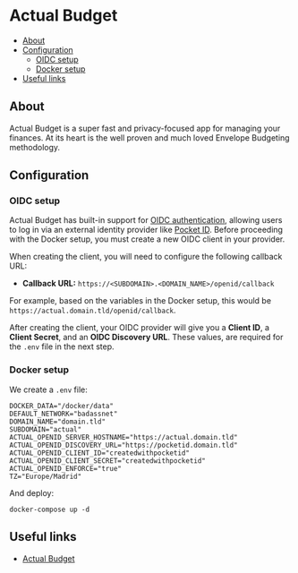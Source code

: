# Actual Budget

- [About](#about)
- [Configuration](#configuration)
  * [OIDC setup](#oidc-setup)
  * [Docker setup](#docker-setup)
- [Useful links](#useful-links)

## About

Actual Budget is a super fast and privacy-focused app for managing your finances. At its heart is the well proven and much loved Envelope Budgeting methodology.

## Configuration

### OIDC setup

Actual Budget has built-in support for [OIDC authentication](https://actualbudget.org/docs/config/oauth-auth), allowing users to log in via an external identity provider like [Pocket ID](https://pocket-id.org/). Before proceeding with the Docker setup, you must create a new OIDC client in your provider.

When creating the client, you will need to configure the following callback URL:

- **Callback URL:** `https://<SUBDOMAIN>.<DOMAIN_NAME>/openid/callback`

For example, based on the variables in the Docker setup, this would be `https://actual.domain.tld/openid/callback`.

After creating the client, your OIDC provider will give you a **Client ID**, a **Client Secret**, and an **OIDC Discovery URL**. These values, are required for the `.env` file in the next step.

### Docker setup

We create a `.env` file:

```shell
DOCKER_DATA="/docker/data"
DEFAULT_NETWORK="badassnet"
DOMAIN_NAME="domain.tld"
SUBDOMAIN="actual"
ACTUAL_OPENID_SERVER_HOSTNAME="https://actual.domain.tld"
ACTUAL_OPENID_DISCOVERY_URL="https://pocketid.domain.tld"
ACTUAL_OPENID_CLIENT_ID="createdwithpocketid"
ACTUAL_OPENID_CLIENT_SECRET="createdwithpocketid"
ACTUAL_OPENID_ENFORCE="true"
TZ="Europe/Madrid"
```

And deploy:

    docker-compose up -d

## Useful links

- [Actual Budget](https://actualbudget.org/)
